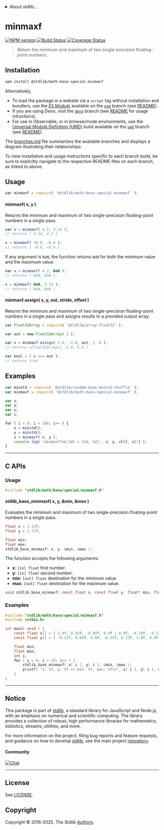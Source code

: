 <!--

@license Apache-2.0

Copyright (c) 2025 The Stdlib Authors.

Licensed under the Apache License, Version 2.0 (the "License");
you may not use this file except in compliance with the License.
You may obtain a copy of the License at

   http://www.apache.org/licenses/LICENSE-2.0

Unless required by applicable law or agreed to in writing, software
distributed under the License is distributed on an "AS IS" BASIS,
WITHOUT WARRANTIES OR CONDITIONS OF ANY KIND, either express or implied.
See the License for the specific language governing permissions and
limitations under the License.

-->


<details>
  <summary>
    About stdlib...
  </summary>
  <p>We believe in a future in which the web is a preferred environment for numerical computation. To help realize this future, we've built stdlib. stdlib is a standard library, with an emphasis on numerical and scientific computation, written in JavaScript (and C) for execution in browsers and in Node.js.</p>
  <p>The library is fully decomposable, being architected in such a way that you can swap out and mix and match APIs and functionality to cater to your exact preferences and use cases.</p>
  <p>When you use stdlib, you can be absolutely certain that you are using the most thorough, rigorous, well-written, studied, documented, tested, measured, and high-quality code out there.</p>
  <p>To join us in bringing numerical computing to the web, get started by checking us out on <a href="https://github.com/stdlib-js/stdlib">GitHub</a>, and please consider <a href="https://opencollective.com/stdlib">financially supporting stdlib</a>. We greatly appreciate your continued support!</p>
</details>

# minmaxf

[![NPM version][npm-image]][npm-url] [![Build Status][test-image]][test-url] [![Coverage Status][coverage-image]][coverage-url] <!-- [![dependencies][dependencies-image]][dependencies-url] -->

> Return the minimum and maximum of two single-precision floating-point numbers.

<!-- Section to include introductory text. Make sure to keep an empty line after the intro `section` element and another before the `/section` close. -->

<section class="intro">

</section>

<!-- /.intro -->

<!-- Package usage documentation. -->

<section class="installation">

## Installation

```bash
npm install @stdlib/math-base-special-minmaxf
```

Alternatively,

-   To load the package in a website via a `script` tag without installation and bundlers, use the [ES Module][es-module] available on the [`esm`][esm-url] branch (see [README][esm-readme]).
-   If you are using Deno, visit the [`deno`][deno-url] branch (see [README][deno-readme] for usage intructions).
-   For use in Observable, or in browser/node environments, use the [Universal Module Definition (UMD)][umd] build available on the [`umd`][umd-url] branch (see [README][umd-readme]).

The [branches.md][branches-url] file summarizes the available branches and displays a diagram illustrating their relationships.

To view installation and usage instructions specific to each branch build, be sure to explicitly navigate to the respective README files on each branch, as linked to above.

</section>

<section class="usage">

## Usage

```javascript
var minmaxf = require( '@stdlib/math-base-special-minmaxf' );
```

#### minmaxf( x, y )

Returns the minimum and maximum of two single-precision floating-point numbers in a single pass.

```javascript
var v = minmaxf( 4.2, 3.14 );
// returns [ 3.14, 4.2 ]

v = minmaxf( +0.0, -0.0 );
// returns [ -0.0, +0.0 ]
```

If any argument is `NaN`, the function returns `NaN` for both the minimum value and the maximum value.

```javascript
var v = minmaxf( 4.2, NaN );
// returns [ NaN, NaN ]

v = minmaxf( NaN, 3.14 );
// returns [ NaN, NaN ]
```

#### minmaxf.assign( x, y, out, stride, offset )

Returns the minimum and maximum of two single-precision floating-point numbers in a single pass and assigns results to a provided output array.

```javascript
var Float32Array = require( '@stdlib/array-float32' );

var out = new Float32Array( 2 );

var v = minmaxf.assign( 5.0, -2.0, out, 1, 0 );
// returns <Float32Array>[ -2.0, 5.0 ]

var bool = ( v === out );
// returns true
```

</section>

<!-- /.usage -->

<!-- Package usage notes. Make sure to keep an empty line after the `section` element and another before the `/section` close. -->

<section class="notes">

</section>

<!-- /.notes -->

<!-- Package usage examples. -->

<section class="examples">

## Examples

<!-- eslint no-undef: "error" -->

```javascript
var minstd = require( '@stdlib/random-base-minstd-shuffle' );
var minmaxf = require( '@stdlib/math-base-special-minmaxf' );

var x;
var y;
var v;
var i;

for ( i = 0; i < 100; i++ ) {
    x = minstd();
    y = minstd();
    v = minmaxf( x, y );
    console.log( 'minmaxf(%d,%d) = [%d, %d]', x, y, v[0], v[1] );
}
```

</section>

<!-- /.examples -->

<!-- C interface documentation. -->

* * *

<section class="c">

## C APIs

<!-- Section to include introductory text. Make sure to keep an empty line after the intro `section` element and another before the `/section` close. -->

<section class="intro">

</section>

<!-- /.intro -->

<!-- C usage documentation. -->

<section class="usage">

### Usage

```c
#include "stdlib/math/base/special/minmaxf.h"
```

#### stdlib_base_minmaxf( x, y, &min, &max )

Evaluates the minimum and maximum of two single-precision floating-point numbers in a single pass.

```c
float x = 3.14f;
float y = 2.71f;

float min;
float max;
stdlib_base_minmaxf( x, y, &min, &max );
```

The function accepts the following arguments:

-   **x**: `[in] float` first number.
-   **y**: `[in] float` second number.
-   **min**: `[out] float` destination for the minimum value.
-   **max**: `[out] float` destination for the maximum value.

```c
void stdlib_base_minmaxf( const float x, const float y, float* min, float* max );
```

</section>

<!-- /.usage -->

<!-- C API usage notes. Make sure to keep an empty line after the `section` element and another before the `/section` close. -->

<section class="notes">

</section>

<!-- /.notes -->

<!-- C API usage examples. -->

<section class="examples">

### Examples

```c
#include "stdlib/math/base/special/minmaxf.h"
#include <stdio.h>

int main( void ) {
    const float x[] = { 1.0f, 0.45f, -0.89f, 0.0f / 0.0f, -0.78f, -0.22f, 0.66f, 0.11f, -0.55f, 0.0f };
    const float y[] = { -0.22f, 0.66f, 0.0f, -0.55f, 0.33f, 1.0f, 0.0f / 0.0f, 0.11f, 0.45f, -0.78f };

    float min;
    float max;
    int i;
    for ( i = 0; i < 10; i++ ) {
        stdlib_base_minmaxf( x[ i ], y[ i ], &min, &max );
        printf( "x: %f, y: %f => min: %f, max: %f\n", x[ i ], y[ i ], min, max );
    }
}
```

</section>

<!-- /.examples -->

</section>

<!-- /.c -->

<!-- Section to include cited references. If references are included, add a horizontal rule *before* the section. Make sure to keep an empty line after the `section` element and another before the `/section` close. -->

<section class="references">

</section>

<!-- /.references -->

<!-- Section for related `stdlib` packages. Do not manually edit this section, as it is automatically populated. -->

<section class="related">

</section>

<!-- /.related -->

<!-- Section for all links. Make sure to keep an empty line after the `section` element and another before the `/section` close. -->


<section class="main-repo" >

* * *

## Notice

This package is part of [stdlib][stdlib], a standard library for JavaScript and Node.js, with an emphasis on numerical and scientific computing. The library provides a collection of robust, high performance libraries for mathematics, statistics, streams, utilities, and more.

For more information on the project, filing bug reports and feature requests, and guidance on how to develop [stdlib][stdlib], see the main project [repository][stdlib].

#### Community

[![Chat][chat-image]][chat-url]

---

## License

See [LICENSE][stdlib-license].


## Copyright

Copyright &copy; 2016-2025. The Stdlib [Authors][stdlib-authors].

</section>

<!-- /.stdlib -->

<!-- Section for all links. Make sure to keep an empty line after the `section` element and another before the `/section` close. -->

<section class="links">

[npm-image]: http://img.shields.io/npm/v/@stdlib/math-base-special-minmaxf.svg
[npm-url]: https://npmjs.org/package/@stdlib/math-base-special-minmaxf

[test-image]: https://github.com/stdlib-js/math-base-special-minmaxf/actions/workflows/test.yml/badge.svg?branch=main
[test-url]: https://github.com/stdlib-js/math-base-special-minmaxf/actions/workflows/test.yml?query=branch:main

[coverage-image]: https://img.shields.io/codecov/c/github/stdlib-js/math-base-special-minmaxf/main.svg
[coverage-url]: https://codecov.io/github/stdlib-js/math-base-special-minmaxf?branch=main

<!--

[dependencies-image]: https://img.shields.io/david/stdlib-js/math-base-special-minmaxf.svg
[dependencies-url]: https://david-dm.org/stdlib-js/math-base-special-minmaxf/main

-->

[chat-image]: https://img.shields.io/gitter/room/stdlib-js/stdlib.svg
[chat-url]: https://app.gitter.im/#/room/#stdlib-js_stdlib:gitter.im

[stdlib]: https://github.com/stdlib-js/stdlib

[stdlib-authors]: https://github.com/stdlib-js/stdlib/graphs/contributors

[umd]: https://github.com/umdjs/umd
[es-module]: https://developer.mozilla.org/en-US/docs/Web/JavaScript/Guide/Modules

[deno-url]: https://github.com/stdlib-js/math-base-special-minmaxf/tree/deno
[deno-readme]: https://github.com/stdlib-js/math-base-special-minmaxf/blob/deno/README.md
[umd-url]: https://github.com/stdlib-js/math-base-special-minmaxf/tree/umd
[umd-readme]: https://github.com/stdlib-js/math-base-special-minmaxf/blob/umd/README.md
[esm-url]: https://github.com/stdlib-js/math-base-special-minmaxf/tree/esm
[esm-readme]: https://github.com/stdlib-js/math-base-special-minmaxf/blob/esm/README.md
[branches-url]: https://github.com/stdlib-js/math-base-special-minmaxf/blob/main/branches.md

[stdlib-license]: https://raw.githubusercontent.com/stdlib-js/math-base-special-minmaxf/main/LICENSE

<!-- <related-links> -->

<!-- </related-links> -->

</section>

<!-- /.links -->

